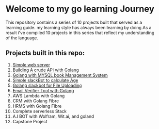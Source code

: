 # Welcome to my go learning Journey

This repository contains a series of 10 projects built that served as a learning guide.
my learning style has always been learning by doing.As a result i've compiled 10 projects in this series that reflect my understanding of the language.

## Projects built in this repo:
1. [Simple web server](./simple-web_server/)
2. [Building A crude API with Golang](./movies-rest_api/)
3. [Golang with MYSQL book Management System](./go-bookstore/)
4. [Simple slackBot to calculate Age](./slack-age-bot/) 
5. [Golang slackbot for File Uploading](./slack-file-bot/) 
6. [Email Verifier Tool with Golang ](./email-verifier/)
7. AWS Lambda with Golang 
8. CRM with Golang Fibre
9. HRMS with Golang Fibre
10. Complete serverless Stack 
11. A.I BOT with Wolfram, Wit.ai, and goland 
12. Capstone Project 
